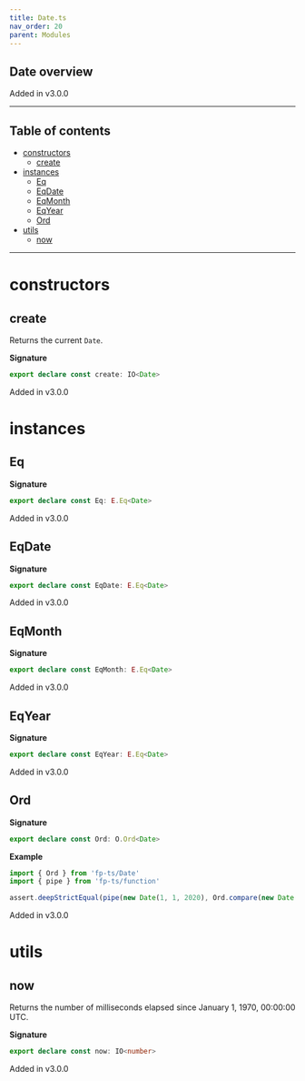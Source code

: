 ```yaml
---
title: Date.ts
nav_order: 20
parent: Modules
---
```


## Date overview

Added in v3.0.0

---

<h2 class="text-delta">Table of contents</h2>

- [constructors](#constructors)
  - [create](#create)
- [instances](#instances)
  - [Eq](#eq)
  - [EqDate](#eqdate)
  - [EqMonth](#eqmonth)
  - [EqYear](#eqyear)
  - [Ord](#ord)
- [utils](#utils)
  - [now](#now)

---

# constructors

## create

Returns the current `Date`.

**Signature**

```ts
export declare const create: IO<Date>
```

Added in v3.0.0

# instances

## Eq

**Signature**

```ts
export declare const Eq: E.Eq<Date>
```

Added in v3.0.0

## EqDate

**Signature**

```ts
export declare const EqDate: E.Eq<Date>
```

Added in v3.0.0

## EqMonth

**Signature**

```ts
export declare const EqMonth: E.Eq<Date>
```

Added in v3.0.0

## EqYear

**Signature**

```ts
export declare const EqYear: E.Eq<Date>
```

Added in v3.0.0

## Ord

**Signature**

```ts
export declare const Ord: O.Ord<Date>
```

**Example**

```ts
import { Ord } from 'fp-ts/Date'
import { pipe } from 'fp-ts/function'

assert.deepStrictEqual(pipe(new Date(1, 1, 2020), Ord.compare(new Date(1, 1, 2021))), -1)
```

Added in v3.0.0

# utils

## now

Returns the number of milliseconds elapsed since January 1, 1970, 00:00:00 UTC.

**Signature**

```ts
export declare const now: IO<number>
```

Added in v3.0.0

